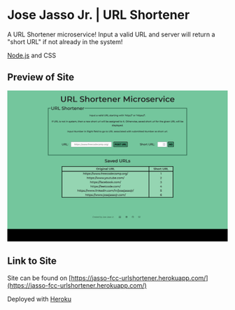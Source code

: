 # Jose Jasso Jr. | URL Shortener

A URL Shortener microservice! Input a valid URL and server will return a "short URL" if not already in the system!

[Node.js](https://nodejs.org/en/) and CSS

## Preview of Site

![Screenshot of Page](public/page-screenshot.png)

## Link to Site
Site can be found on [https://jasso-fcc-urlshortener.herokuapp.com/](https://jasso-fcc-urlshortener.herokuapp.com/)

Deployed with [Heroku](https://heroku.com/)


